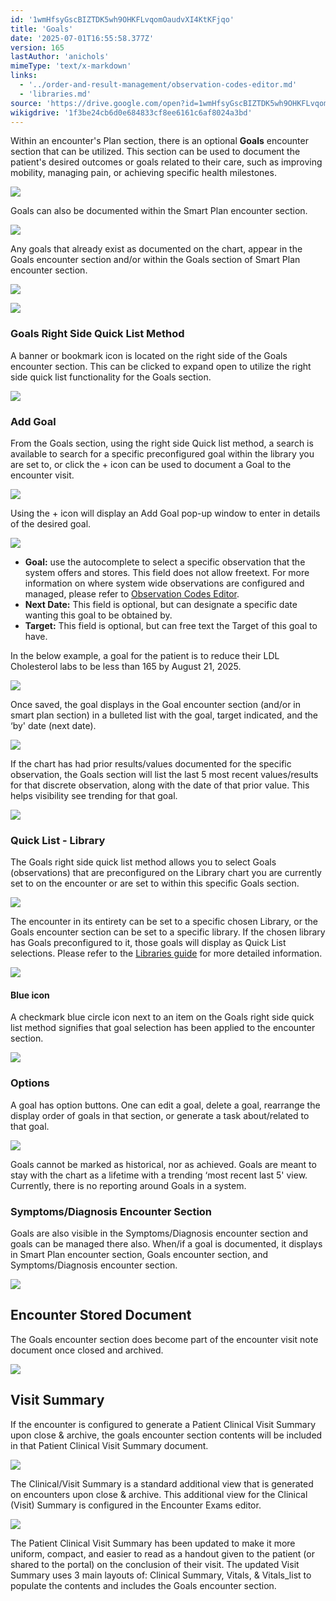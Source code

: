 ```yaml
---
id: '1wmHfsyGscBIZTDK5wh9OHKFLvqomOaudvXI4KtKFjqo'
title: 'Goals'
date: '2025-07-01T16:55:58.377Z'
version: 165
lastAuthor: 'anichols'
mimeType: 'text/x-markdown'
links:
  - '../order-and-result-management/observation-codes-editor.md'
  - 'libraries.md'
source: 'https://drive.google.com/open?id=1wmHfsyGscBIZTDK5wh9OHKFLvqomOaudvXI4KtKFjqo'
wikigdrive: '1f3be24cb6d0e684833cf8ee6161c6af8024a3bd'
---
```

Within an encounter's Plan section, there is an optional **Goals** encounter section that can be utilized.  This section can be used to document the patient's desired outcomes or goals related to their care, such as improving mobility, managing pain, or achieving specific health milestones.

![](../goals.assets/18b33b635c73999078434d5fdaedfb7c.png)

Goals can also be documented within the Smart Plan encounter section.

![](../goals.assets/8e9e6a47551a8fe3f5827de8d6edb56c.png)

Any goals that already exist as documented on the chart, appear in the Goals encounter section and/or within the Goals section of Smart Plan encounter section.

![](../goals.assets/894dfea9a107819e311a9b0dd17d441e.png)

![](../goals.assets/8cef5cbab64006864ee08abb95a76d7c.png)

### Goals Right Side Quick List Method

A banner or bookmark icon is located on the right side of the Goals encounter section.  This can be clicked to expand open to utilize the right side quick list functionality for the Goals section.

![](../goals.assets/9a1007ca3dddf35222bf92a64df62381.png)

### Add Goal

From the Goals section, using the right side Quick list method, a search is available to search for a specific preconfigured goal within the library you are set to, or click the + icon can be used to document a Goal to the encounter visit.

![](../goals.assets/c82c410942177bb4cf03ad9202a2ce1f.png)

Using the + icon will display an Add Goal pop-up window to enter in details of the desired goal.

![](../goals.assets/921ff98deb4204c79aef7938babffaeb.png)

* <strong>Goal:</strong> use the autocomplete to select a specific observation that the system offers and stores.  This field does not allow freetext. For more information on where system wide observations are configured and managed, please refer to [Observation](../order-and-result-management/observation-codes-editor.md)[ Codes Editor](../order-and-result-management/observation-codes-editor.md).
* <strong>Next Date:</strong> This field is optional, but can designate a specific date wanting this goal to be obtained by.
* <strong>Target:</strong> This field is optional, but can free text the Target of this goal to have.

In the below example, a goal for the patient is to reduce their LDL Cholesterol labs to be less than 165 by August 21, 2025.

![](../goals.assets/10d416754f0cf8c90abeeb6c72324066.png)

Once saved, the goal displays in the Goal encounter section (and/or in smart plan section) in a bulleted list with the goal, target indicated, and the ‘by' date (next date).

![](../goals.assets/700035d00e144ae26b7684b8fad89958.png)

If the chart has had prior results/values documented for the specific observation, the Goals section will list the last 5 most recent values/results for that discrete observation, along with the date of that prior value.  This helps visibility see trending for that goal.

![](../goals.assets/22b1d4e01b19959c04ada19732ece2d7.png)

### Quick List - Library

The Goals right side quick list method allows you to select Goals (observations) that are preconfigured on the Library chart you are currently set to on the encounter or are set to within this specific Goals section.

![](../goals.assets/7db8dcbc77a6cf2841f36fa7fc3df447.png)

The encounter in its entirety can be set to a specific chosen Library, or the Goals encounter section can be set to a specific library.  If the chosen library has Goals preconfigured to it, those goals will display as Quick List selections.   Please refer to the [Libraries guide](libraries.md) for more detailed information.

![](../goals.assets/7f2dfb5891405f81a68f42982945542b.png)

#### Blue icon

A checkmark blue circle icon next to an item on the Goals right side quick list method signifies that goal selection has been applied to the encounter section.

![](../goals.assets/4d1f1258436a20512cc4d38a39edc3d5.png)

### Options

A goal has option buttons.  One can edit a goal, delete a goal, rearrange the display order of goals in that section, or generate a task about/related to that goal.

![](../goals.assets/55c6e70fcd4887618f1e139153f4b61c.png)

Goals cannot be marked as historical, nor as achieved.  Goals are meant to stay with the chart as a lifetime with a trending ‘most recent last 5' view.  Currently, there is no reporting around Goals in a system.

### Symptoms/Diagnosis Encounter Section

Goals are also visible in the Symptoms/Diagnosis encounter section and goals can be managed there also.  When/if a goal is documented, it displays in Smart Plan encounter section, Goals encounter section, and Symptoms/Diagnosis encounter section.

![](../goals.assets/431f5ec7d9247b8b1a30b8a8e2cdca3e.png)

## Encounter Stored Document

The Goals encounter section does become part of the encounter visit note document once closed and archived.

![](../goals.assets/be26b9c182d239dcd549a688d4842f0e.png)
## Visit Summary

If the encounter is configured to generate a Patient Clinical Visit Summary upon close & archive, the goals encounter section contents will be included in that Patient Clinical Visit Summary document.

![](../goals.assets/22e80b3a86d08f2bfcc2781e542b708f.png)

The Clinical/Visit Summary is a standard additional view that is generated on encounters upon close & archive. This additional view for the Clinical (Visit) Summary is configured in the Encounter Exams editor.

![](../goals.assets/49e4805a68b7a8755f51dd0c83b47f01.png)

The Patient Clinical Visit Summary has been updated to make it more uniform, compact, and easier to read as a handout given to the patient (or shared to the portal) on the conclusion of their visit. The updated Visit Summary uses 3 main layouts of: Clinical Summary, Vitals, & Vitals_list to populate the contents and includes the Goals encounter section.
